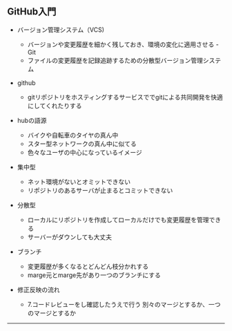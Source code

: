 ﻿GitHub入門
---
- バージョン管理システム（VCS)
  - バージョンや変更履歴を細かく残しておき、環境の変化に適用させる
-Git
  - ファイルの変更履歴を記録追跡するための分散型バージョン管理システム
- github
  - gitリポジトリをホスティングするサービスででgitによる共同開発を快適にしてくれたりする
- hubの語源
  - バイクや自転車のタイヤの真ん中
  - スター型ネットワークの真ん中に似てる
  - 色々なユーザの中心になっているイメージ

- 集中型
  - ネット環境がないとオミットできない
  - リポジトリのあるサーバが止まるとコミットできない
- 分散型
  - ローカルにリポジトリを作成してローカルだけでも変更履歴を管理できる
  - サーバーがダウンしても大丈夫
- ブランチ
  - 変更履歴が多くなるとどんどん枝分かれする
  - marge元とmarge先があり一つのブランチにする

- 修正反映の流れ
  - 7.コードレビューをし確認したうえで行う
  別々のマージとするか、一つのマージとするか
---